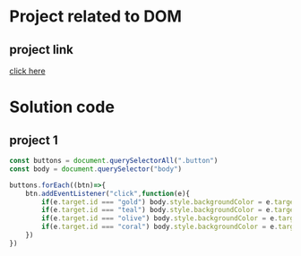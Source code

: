 # Project related to DOM

## project link
[click here](https://stackblitz.com/edit/dom-project-chaiaurcode?file=index.html)

# Solution code

## project 1

```javascript
const buttons = document.querySelectorAll(".button")
const body = document.querySelector("body")

buttons.forEach((btn)=>{
	btn.addEventListener("click",function(e){
		if(e.target.id === "gold") body.style.backgroundColor = e.target.id // we can also write the color itself instead of e.target.id
		if(e.target.id === "teal") body.style.backgroundColor = e.target.id
		if(e.target.id === "olive") body.style.backgroundColor = e.target.id
		if(e.target.id === "coral") body.style.backgroundColor = e.target.id
	})
})
```